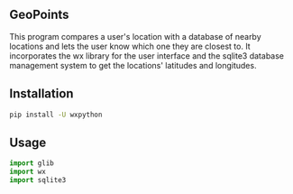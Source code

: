 ## GeoPoints
This program compares a user's location with a database of nearby locations and lets the user know which one they are closest to. It incorporates the wx library for the user interface and the sqlite3 database management system to get the locations' latitudes and longitudes.

## Installation
```bash
pip install -U wxpython
```

## Usage
```python
import glib
import wx
import sqlite3
```

